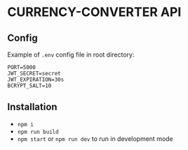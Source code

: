 # CURRENCY-CONVERTER API

## Config

Example of `.env` config file in root directory:

```angular2html
PORT=5000
JWT_SECRET=secret
JWT_EXPIRATION=30s
BCRYPT_SALT=10
```

## Installation

- `npm i`
- `npm run build`
- `npm start` or `npm run dev` to run in development mode
